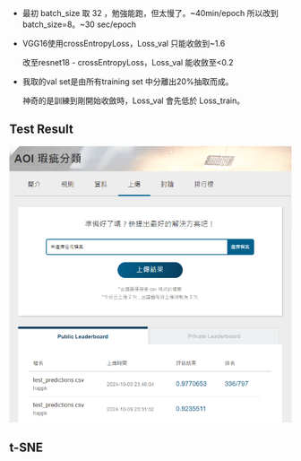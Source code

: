 - 最初 batch_size 取 32 ，勉強能跑，但太慢了。~40min/epoch
  所以改到 batch_size=8。~30 sec/epoch

- VGG16使用crossEntropyLoss，Loss_val 只能收斂到~1.6

  改至resnet18 - crossEntropyLoss，Loss_val 能收斂至<0.2

- 我取的val set是由所有training set 中分離出20%抽取而成。

  神奇的是訓練到剛開始收斂時，Loss_val 會先低於 Loss_train。



## Test Result

![result1](./result2.png)

## t-SNE 